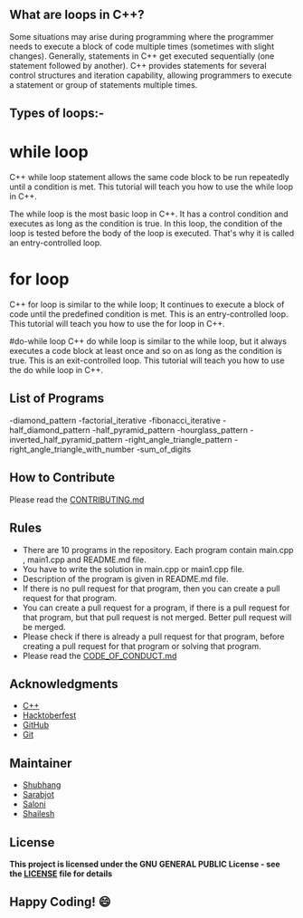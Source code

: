 
## What are loops in C++?
Some situations may arise during programming where the programmer needs to execute a block of code multiple times (sometimes with slight changes). Generally, statements in C++ get executed sequentially (one statement followed by another). C++ provides statements for several control structures and iteration capability, allowing programmers to execute a statement or group of statements multiple times. 

## Types of loops:-
# while loop
C++ while loop statement allows the same code block to be run repeatedly until a condition is met. This tutorial will teach you how to use the while loop in C++.

The while loop is the most basic loop in C++. It has a control condition and executes as long as the condition is true. In this loop, the condition of the loop is tested before the body of the loop is executed. That's why it is called an entry-controlled loop. 

# for loop
C++ for loop is similar to the while loop; It continues to execute a block of code until the predefined condition is met. This is an entry-controlled loop. This tutorial will teach you how to use the for loop in C++. 

#do-while loop
C++ do while loop is similar to the while loop, but it always executes a code block at least once and so on as long as the condition is true. This is an exit-controlled loop. This tutorial will teach you how to use the do while loop in C++.


## List of Programs

-diamond_pattern
-factorial_iterative
-fibonacci_iterative
-half_diamond_pattern
-half_pyramid_pattern
-hourglass_pattern
-inverted_half_pyramid_pattern
-right_angle_triangle_pattern
-right_angle_triangle_with_number
-sum_of_digits 

## How to Contribute
Please read the [CONTRIBUTING.md](../../CONTRIBUTING.md)

## Rules
- There are 10 programs in the repository. Each program contain main.cpp , main1.cpp and README.md file.
- You have to write the solution in main.cpp or main1.cpp file.
- Description of the program is given in README.md file.
- If there is no pull request for that program, then you can create a pull request for that program.
- You can create a pull request for a program, if there is a pull request for that program, but that pull request is not merged. Better pull request will be merged.
- Please check if there is already a pull request for that program, before creating a pull request for that program or solving that program.
- Please read the [CODE_OF_CONDUCT.md](../CODE_OF_CONDUCT.md)

## Acknowledgments
- [C++](https://www.cplusplus.org/)
- [Hacktoberfest](https://hacktoberfest.digitalocean.com/)
- [GitHub](https://github.com)
- [Git](https://git-scm.com/)

## Maintainer
- [Shubhang](http://github.com/Shubhang-2111)
- [Sarabjot](https://github.com/ricky-aufvaa)
- [Saloni](https://github.com/saloni1202)
- [Shailesh](https://github.com/ShaileshKumar007)

## License
**This project is licensed under the GNU GENERAL PUBLIC License - see the [LICENSE](../LICENSE) file for details**

## Happy Coding! :smile:
